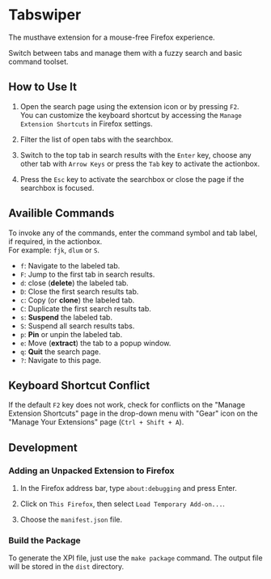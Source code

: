 # Tabswiper

The musthave extension for a mouse-free Firefox experience.

Switch between tabs and manage them with a fuzzy search and basic command toolset.

## How to Use It

1. Open the search page using the extension icon or by pressing `F2`.
<br>You can customize the keyboard shortcut by accessing the `Manage Extension Shortcuts` in Firefox settings.

1. Filter the list of open tabs with the searchbox.

1. Switch to the top tab in search results with the `Enter` key, choose any other tab with `Arrow Keys` or press the `Tab` key to activate the actionbox.

1. Press the `Esc` key to activate the searchbox or close the page if the searchbox is focused.

## Availible Commands

To invoke any of the commands, enter the command symbol and tab label, if
required, in the actionbox.
<br>For example: `fjk`, `dlum` or `S`.

- `f`: Navigate to the labeled tab.
- `F`: Jump to the first tab in search results.
- `d`: close (**delete**) the labeled tab.
- `D`: Close the first search results tab.
- `c`: Copy (or **clone**) the labeled tab.
- `C`: Duplicate the first search results tab.
- `s`: **Suspend** the labeled tab.
- `S`: Suspend all search results tabs.
- `p`: **Pin** or unpin the labeled tab.
- `e`: Move (**extract**) the tab to a popup window.
- `q`: **Quit** the search page.
- `?`: Navigate to this page.

## Keyboard Shortcut Conflict

If the default `F2` key does not work, check for conflicts on the "Manage Extension Shortcuts" page in the drop-down menu with "Gear" icon on the "Manage Your Extensions" page (`Ctrl + Shift + A`).

## Development

### Adding an Unpacked Extension to Firefox

1. In the Firefox address bar, type `about:debugging` and press Enter.

1. Click on `This Firefox`, then select `Load Temporary Add-on...`.

1. Choose the `manifest.json` file.

### Build the Package

To generate the XPI file, just use the `make package` command.
The output file will be stored in the `dist` directory.
